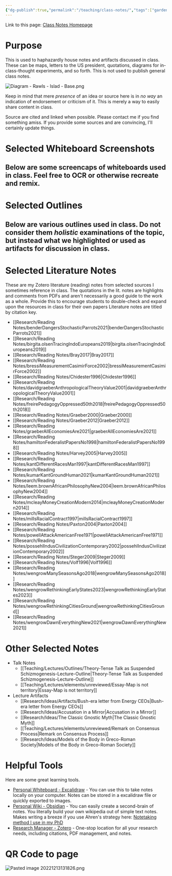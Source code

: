 ```yaml
---
{"dg-publish":true,"permalink":"/teaching/class-notes/","tags":["gardenEntry"]}
---
```


Link to this page: [Class Notes Homepage](<https://sprightly-figolla-7afbc2.netlify.app/teaching/class-notes/>)
# Purpose
This is used to haphazardly house notes and artifacts discussed in class.  These can be maps, letters to the US president, quotations, diagrams for in-class-thought experiments, and so forth.  This is not used to publish general class notes.

![Diagram - Rawls - Islad - Base.png](/img/user/Teaching/attachments/Diagram%20-%20Rawls%20-%20Islad%20-%20Base.png)

Keep in mind that mere *presence* of an idea or source here is in *no way* an indication of endorsement or criticism of it. This is merely a way to easily share content in class.

Source are cited and linked when possible.  Please contact me if you find something amiss. If you provide some sources and are convincing, I'll certainly update things.

# Selected Whiteboard Screenshots
Below are some screencaps of whiteboards used in class.  Feel free to OCR or otherwise recreate and remix.
- 

# Selected Outlines
Below are various outlines used in class. Do not consider them *holistic* examinations of the topic, but instead what we highlighted or used as artifacts for discussion in class.
- 
 
# Selected Literature Notes
These are my Zotero literature (reading) notes from selected sources I sometimes reference in class.  The quotations in the lit. notes are highlights and comments from PDFs and aren't necessarily a good guide to the work as a whole.  Provide this to encourage students to double-check and expand upon the resources in class for their own papers Literature notes are titled by citation key.

- [[Research/Reading Notes/benderDangersStochasticParrots2021\|benderDangersStochasticParrots2021]]
- [[Research/Reading Notes/birgita.olsenTracingIndoEuropeans2019\|birgita.olsenTracingIndoEuropeans2019]]
- [[Research/Reading Notes/Bray2017\|Bray2017]]
- [[Research/Reading Notes/bressiMeasurementCasimirForce2002\|bressiMeasurementCasimirForce2002]]
- [[Research/Reading Notes/Chidester1996\|Chidester1996]]
- [[Research/Reading Notes/davidgraeberAnthropologicalTheoryValue2001\|davidgraeberAnthropologicalTheoryValue2001]]
- [[Research/Reading Notes/freirePedagogyOppressed50th2018\|freirePedagogyOppressed50th2018]]
- [[Research/Reading Notes/Graeber2000\|Graeber2000]]
- [[Research/Reading Notes/Graeber2012\|Graeber2012]]
- [[Research/Reading Notes/graeberAllEconomiesAre2021\|graeberAllEconomiesAre2021]]
- [[Research/Reading Notes/hamiltonFederalistPapersNo1998\|hamiltonFederalistPapersNo1998]]
- [[Research/Reading Notes/Harvey2005\|Harvey2005]]
- [[Research/Reading Notes/kantDifferentRacesMan1997\|kantDifferentRacesMan1997]]
- [[Research/Reading Notes/kumarKantGroundHuman2021\|kumarKantGroundHuman2021]]
- [[Research/Reading Notes/leem.brownAfricanPhilosophyNew2004\|leem.brownAfricanPhilosophyNew2004]]
- [[Research/Reading Notes/mcleayMoneyCreationModern2014\|mcleayMoneyCreationModern2014]]
- [[Research/Reading Notes/millsRacialContract1997\|millsRacialContract1997]]
- [[Research/Reading Notes/Paxton2004\|Paxton2004]]
- [[Research/Reading Notes/powellAttackAmericanFree1971\|powellAttackAmericanFree1971]]
- [[Research/Reading Notes/possehlIndusCivilizationContemporary2002\|possehlIndusCivilizationContemporary2002]]
- [[Research/Reading Notes/Steger2009\|Steger2009]]
- [[Research/Reading Notes/Volf1996\|Volf1996]]
- [[Research/Reading Notes/wengrowManySeasonsAgo2018\|wengrowManySeasonsAgo2018]]
- [[Research/Reading Notes/wengrowRethinkingEarlyStates2023\|wengrowRethinkingEarlyStates2023]]
- [[Research/Reading Notes/wengrowRethinkingCitiesGround\|wengrowRethinkingCitiesGround]]
- [[Research/Reading Notes/wengrowDawnEverythingNew2021\|wengrowDawnEverythingNew2021]]


# Other Selected Notes
- Talk Notes
	- [[Teaching/Lectures/Outlines/Theory-Tense Talk as Suspended Schizmogenesis-Lecture-Outline\|Theory-Tense Talk as Suspended Schizmogenesis-Lecture-Outline]]
	- [[Teaching/Lectures/elements/unreviewed/Essay-Map is not territory\|Essay-Map is not territory]]
- Lecture Artifacts
	- [[Research/Ideas/Artifacts/Bush-era letter from Energy CEOs\|Bush-era letter from Energy CEOs]]
	- [[Research/Ideas/Accusation in a Mirror\|Accusation in a Mirror]]
	- [[Research/Ideas/The Classic Gnostic Myth\|The Classic Gnostic Myth]]
	- [[Teaching/Lectures/elements/unreviewed/Remark on Consensus Process\|Remark on Consensus Process]]
	- [[Research/Ideas/Models of the Body in Greco-Roman Society\|Models of the Body in Greco-Roman Society]]


# Helpful Tools
Here are some great learning tools. 
- [Personal Whiteboard - Excalidraw](https://excalidraw.com) - You can use this to take notes locally on your computer.  Notes can be stored in a excalidraw file or quickly exported to images.
- [Personal Wiki - Obsidian](https://obsidian.md) - You can easily create a second-brain of notes.  You literally build your own wikipedia out of simple text notes. Makes writing a breeze if you use Ahren's strategy here: [Notetaking method I use in my PhD](https://www.youtube.com/watch?v=L9SLlxaEEXY)
- [Research Manager - Zotero](https://zotero.org) - One-stop location for all your research needs, including citations, PDF management, and notes. 


# QR Code to page

![Pasted image 20221213131826.png](/img/user/attachments/Pasted%20image%2020221213131826.png)

